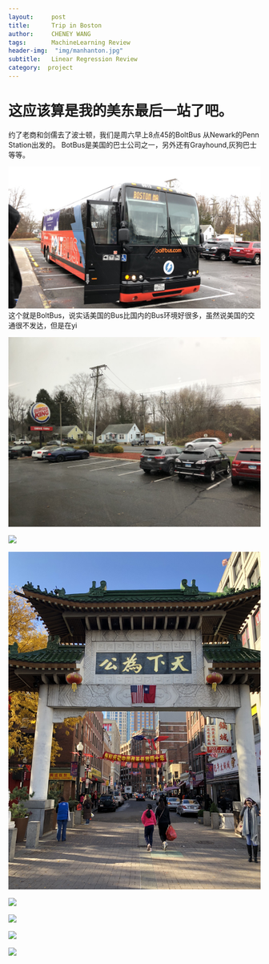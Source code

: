 ```yaml
---
layout:     post
title:      Trip in Boston
author:     CHENEY WANG
tags: 		MachineLearning Review
header-img:  "img/manhanton.jpg"
subtitle:  	Linear Regression Review
category:  project
---
```

<!-- Start Writing Below in Markdown -->

# 这应该算是我的美东最后一站了吧。
约了老商和剑儒去了波士顿，我们是周六早上8点45的BoltBus 从Newark的Penn Station出发的。
BotBus是美国的巴士公司之一，另外还有Grayhound,灰狗巴士 等等。

![大巴车](/img/travelphoto/Boston/1.jpg)
这个就是BoltBus，说实话美国的Bus比国内的Bus环境好很多，虽然说美国的交通很不发达，但是在yi

![](/img/travelphoto/Boston/2.jpg)

![](/img/travelphoto/Boston/3.jpg)

![](/img/travelphoto/Boston/4.jpg)

![](/img/travelphoto/Boston/5.jpg)

![](/img/travelphoto/Boston/6.jpg)


![](/img/travelphoto/Boston/7.jpg)

![](/img/travelphoto/Boston/8.jpg)